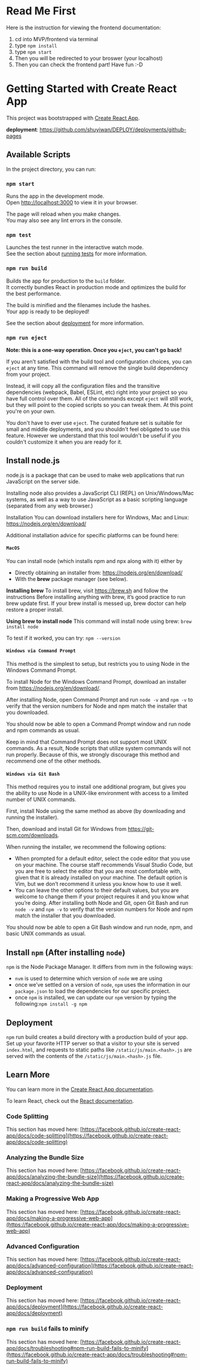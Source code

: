 # Read Me First
Here is the instruction for viewing the frontend documentation:
1. cd into MVP/frontend via terminal
2. type `npm install`
3. type `npm start`
4. Then you will be redirected to your broswer (your localhost)
5. Then you can check the frontend part! Have fun :-D




# Getting Started with Create React App

This project was bootstrapped with [Create React App](https://github.com/facebook/create-react-app).

<strong>deployment</strong>: https://github.com/shuyiwan/DEPLOY/deployments/github-pages
## Available Scripts

In the project directory, you can run:

### `npm start`

Runs the app in the development mode.\
Open [http://localhost:3000](http://localhost:3000) to view it in your browser.

The page will reload when you make changes.\
You may also see any lint errors in the console.

### `npm test`

Launches the test runner in the interactive watch mode.\
See the section about [running tests](https://facebook.github.io/create-react-app/docs/running-tests) for more information.

### `npm run build`

Builds the app for production to the `build` folder.\
It correctly bundles React in production mode and optimizes the build for the best performance.

The build is minified and the filenames include the hashes.\
Your app is ready to be deployed!

See the section about [deployment](https://facebook.github.io/create-react-app/docs/deployment) for more information.

### `npm run eject`

**Note: this is a one-way operation. Once you `eject`, you can't go back!**

If you aren't satisfied with the build tool and configuration choices, you can `eject` at any time. This command will remove the single build dependency from your project.

Instead, it will copy all the configuration files and the transitive dependencies (webpack, Babel, ESLint, etc) right into your project so you have full control over them. All of the commands except `eject` will still work, but they will point to the copied scripts so you can tweak them. At this point you're on your own.

You don't have to ever use `eject`. The curated feature set is suitable for small and middle deployments, and you shouldn't feel obligated to use this feature. However we understand that this tool wouldn't be useful if you couldn't customize it when you are ready for it.

## Install node.js
node.js is a package that can be used to make web applications that run JavaScript on the server side.

Installing node also provides a JavaScript CLI (REPL) on Unix/Windows/Mac systems, as well as a way to use JavaScript as a basic scripting language (separated from any web browser.)

Installation
You can download installers here for Windows, Mac and Linux: https://nodejs.org/en/download/

Additional installation advice for specific platforms can be found here:

#### `MacOS`
You can install node (which installs npm and npx along with it) either by
- Directly obtaining an installer from: https://nodejs.org/en/download/
- With the <strong>brew</strong> package manager (see below).

<strong>Installing brew</strong>
To install brew, visit https://brew.sh and follow the instructions
Before installing anything with brew, it’s good practice to run brew update first.
If your brew install is messed up, brew doctor can help restore a proper install.

<strong>Using brew to install node</strong>
This command will install node using brew: `brew install node`

To test if it worked, you can try: `npm --version`


#### `Windows via Command Prompt`

This method is the simplest to setup, but restricts you to using Node in the Windows Command Prompt.

To install Node for the Windows Command Prompt, download an installer from https://nodejs.org/en/download/.

After installing Node, open Command Prompt and run `node -v` and `npm -v` to verify that the version numbers for Node and npm match the installer that you downloaded.

You should now be able to open a Command Prompt window and run node and npm commands as usual.

Keep in mind that Command Prompt does not support most UNIX commands. As a result, Node scripts that utilize system commands will not run properly. Because of this, we strongly discourage this method and recommend one of the other methods.


#### `Windows via Git Bash`

This method requires you to install one additional program, but gives you the ability to use Node in a UNIX-like environment with access to a limited number of UNIX commands.

First, install Node using the same method as above (by downloading and running the installer).

Then, download and install Git for Windows from https://git-scm.com/downloads.

When running the installer, we recommend the following options:

- When prompted for a default editor, select the code editor that you use on your machine. The course staff recommends Visual Studio Code, but you are free to select the editor that you are most comfortable with, given that it is already installed on your machine. The default option is Vim, but we don’t recommend it unless you know how to use it well.
- You can leave the other options to their default values, but you are welcome to change them if your project requires it and you know what you’re doing.
After installing both Node and Git, open Git Bash and run `node -v` and `npm -v` to verify that the version numbers for Node and npm match the installer that you downloaded.

You should now be able to open a Git Bash window and run node, npm, and basic UNIX commands as usual.

## Install `npm` (After installing `node`)
`npm` is the Node Package Manager. It differs from nvm in the following ways:
- `nvm` is used to determine which version of `node` we are using
- once we’ve settled on a version of `node`, `npm` uses the information in our `package.json` to load the dependencies for our specific project.
- once `npm` is installed, we can update our `npm` version by typing the following:`npm install -g npm`

## Deployment
`npm` run build creates a build directory with a production build of your app. Set up your favorite HTTP server so that a visitor to your site is served `index.html`, and requests to static paths like `/static/js/main.<hash>.js` are served with the contents of the `/static/js/main.<hash>.js` file. 

## Learn More

You can learn more in the [Create React App documentation](https://facebook.github.io/create-react-app/docs/getting-started).

To learn React, check out the [React documentation](https://reactjs.org/).

### Code Splitting

This section has moved here: [https://facebook.github.io/create-react-app/docs/code-splitting](https://facebook.github.io/create-react-app/docs/code-splitting)

### Analyzing the Bundle Size

This section has moved here: [https://facebook.github.io/create-react-app/docs/analyzing-the-bundle-size](https://facebook.github.io/create-react-app/docs/analyzing-the-bundle-size)

### Making a Progressive Web App

This section has moved here: [https://facebook.github.io/create-react-app/docs/making-a-progressive-web-app](https://facebook.github.io/create-react-app/docs/making-a-progressive-web-app)

### Advanced Configuration

This section has moved here: [https://facebook.github.io/create-react-app/docs/advanced-configuration](https://facebook.github.io/create-react-app/docs/advanced-configuration)

### Deployment

This section has moved here: [https://facebook.github.io/create-react-app/docs/deployment](https://facebook.github.io/create-react-app/docs/deployment)

### `npm run build` fails to minify

This section has moved here: [https://facebook.github.io/create-react-app/docs/troubleshooting#npm-run-build-fails-to-minify](https://facebook.github.io/create-react-app/docs/troubleshooting#npm-run-build-fails-to-minify)
